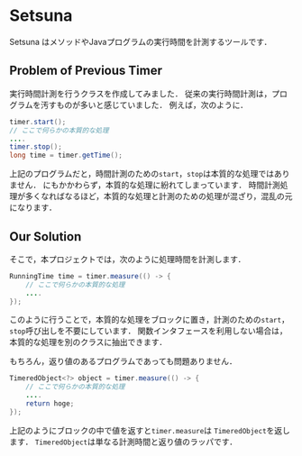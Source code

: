 # Setsuna

Setsuna はメソッドやJavaプログラムの実行時間を計測するツールです．

## Problem of Previous Timer

実行時間計測を行うクラスを作成してみました．
従来の実行時間計測は，プログラムを汚すものが多いと感じていました．
例えば，次のように．

```java
timer.start();
// ここで何らかの本質的な処理
....
timer.stop();
long time = timer.getTime();
```

上記のプログラムだと，時間計測のための```start```，```stop```は本質的な処理ではありません．
にもかかわらず，本質的な処理に紛れてしまっています．
時間計測処理が多くなればなるほど，本質的な処理と計測のための処理が混ざり，混乱の元になります．

## Our Solution

そこで，本プロジェクトでは，次のように処理時間を計測します．

```java
RunningTime time = timer.measure(() -> {
    // ここで何らかの本質的な処理
    ....
});
```

このように行うことで，本質的な処理をブロックに置き，計測のための```start```，
 ```stop```呼び出しを不要にしています．
関数インタフェースを利用しない場合は，本質的な処理を別のクラスに抽出できます．

もちろん，返り値のあるプログラムであっても問題ありません．

```java
TimeredObject<?> object = timer.measure(() -> {
    // ここで何らかの本質的な処理
    ....
    return hoge;
});
```

上記のようにブロックの中で値を返すと```timer.measure```は ```TimeredObject```を返します．
 ```TimeredObject```は単なる計測時間と返り値のラッパです．

